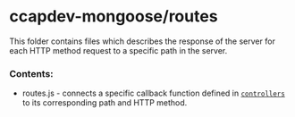# ccapdev-mongoose/routes

This folder contains files which describes the response of the server for each HTTP method request to a specific path in the server.

### Contents:
- routes.js - connects a specific callback function defined in [`controllers`](https://github.com/arvention/ccapdev-mongoose/tree/master/controllers) to its corresponding path and HTTP method.
